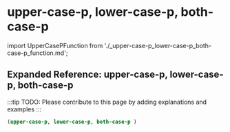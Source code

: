 # upper-case-p, lower-case-p, both-case-p

import UpperCasePFunction from './_upper-case-p_lower-case-p_both-case-p_function.md';

<UpperCasePFunction />

## Expanded Reference: upper-case-p, lower-case-p, both-case-p

:::tip
TODO: Please contribute to this page by adding explanations and examples
:::

```lisp
(upper-case-p, lower-case-p, both-case-p )
```
